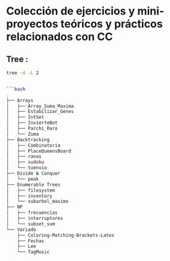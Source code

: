 # Colección de ejercicios y mini-proyectos teóricos y prácticos relacionados con CC

## Tree :

```bash
tree -d -L 2


```bash
.
├── Arrays
│   ├── Array_Suma_Maxima
│   ├── Estabilizar_Genes
│   ├── IntSet
│   ├── InvierteBot
│   ├── Parchi_Raro
│   └── Zuma
├── Backtracking
│   ├── Combinatoria
│   ├── PlaceQueensBoard
│   ├── ranas
│   ├── sudoku
│   └── tuenvio
├── Divide & Conquer
│   └── peak
├── Enumerable Trees
│   ├── filesystem
│   ├── inventory
│   └── subarbol_maximo
├── NP
│   ├── frecuencias
│   ├── interruptores
│   └── subset_sum
└── Variado
    ├── Coloring-Matching-Brackets-Latex
    ├── Fechas
    ├── Lee
    └── TagMusic
```
